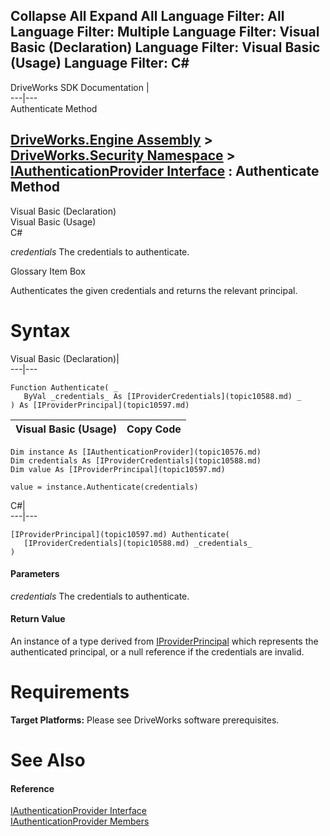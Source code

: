 Collapse All Expand All Language Filter: All  Language Filter: Multiple  Language Filter: Visual Basic (Declaration) Language Filter: Visual Basic (Usage) Language Filter: C#  
---  
DriveWorks SDK Documentation  |   
---|---  
Authenticate Method   
  
[DriveWorks.Engine Assembly](topic2156.md) > [DriveWorks.Security Namespace](topic10574.md) > [IAuthenticationProvider Interface](topic10576.md) : Authenticate Method  
---  
  
Visual Basic (Declaration)    
Visual Basic (Usage)    
C# 

_credentials_
    The credentials to authenticate.

Glossary Item Box

Authenticates the given credentials and returns the relevant principal. 

# Syntax

Visual Basic (Declaration)|   
---|---  
      
    
    Function Authenticate( _
       ByVal _credentials_ As [IProviderCredentials](topic10588.md) _
    ) As [IProviderPrincipal](topic10597.md)  
  
Visual Basic (Usage)| Copy Code  
---|---  
      
    
    Dim instance As [IAuthenticationProvider](topic10576.md)
    Dim credentials As [IProviderCredentials](topic10588.md)
    Dim value As [IProviderPrincipal](topic10597.md)
     
    value = instance.Authenticate(credentials)  
  
C#|   
---|---  
      
    
    [IProviderPrincipal](topic10597.md) Authenticate( 
       [IProviderCredentials](topic10588.md) _credentials_
    )  
  
#### Parameters

 _credentials_
    The credentials to authenticate.

#### Return Value

An instance of a type derived from [IProviderPrincipal](topic10597.md) which represents the authenticated principal, or a null reference if the credentials are invalid.

# Requirements

**Target Platforms:** Please see DriveWorks software prerequisites.

# See Also

#### Reference

[IAuthenticationProvider Interface](topic10576.md)   
[IAuthenticationProvider Members](topic10577.md)


